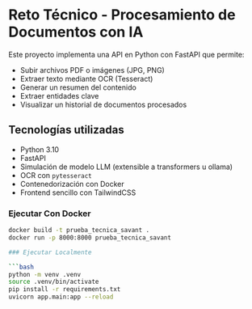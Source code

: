 # Reto Técnico - Procesamiento de Documentos con IA

Este proyecto implementa una API en Python con FastAPI que permite:

- Subir archivos PDF o imágenes (JPG, PNG)
- Extraer texto mediante OCR (Tesseract)
- Generar un resumen del contenido
- Extraer entidades clave
- Visualizar un historial de documentos procesados

##  Tecnologías utilizadas

-  Python 3.10
-  FastAPI
-  Simulación de modelo LLM (extensible a transformers u ollama)
-  OCR con `pytesseract`
-  Contenedorización con Docker
-  Frontend sencillo con TailwindCSS


### Ejecutar Con Docker
```bash
docker build -t prueba_tecnica_savant .
docker run -p 8000:8000 prueba_tecnica_savant

### Ejecutar Localmente

```bash
python -m venv .venv
source .venv/bin/activate
pip install -r requirements.txt
uvicorn app.main:app --reload

